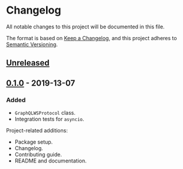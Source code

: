 # Changelog

All notable changes to this project will be documented in this file.

The format is based on [Keep a Changelog](https://keepachangelog.com/en/1.0.0/),
and this project adheres to [Semantic Versioning](https://semver.org/spec/v2.0.0.html).

## [Unreleased]

## [0.1.0] - 2019-13-07

### Added

- `GraphQLWSProtocol` class.
- Integration tests for `asyncio`.

Project-related additions:

- Package setup.
- Changelog.
- Contributing guide.
- README and documentation.

[unreleased]: https://github.com/florimondmanca/subscriptions-transport-ws-python/compare/0.1.0...HEAD
[0.1.0]: https://github.com/florimondmanca/subscriptions-transport-ws-python/compare/21655bd67577617fba051b5d3126e1216b0a2958...0.1.0
